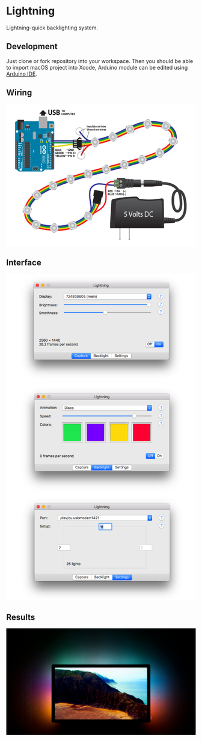 # Lightning
Lightning-quick backlighting system.

## Development
Just clone or fork repository into your workspace. Then you should be able to import macOS project into Xcode, Arduino module can be edited using [Arduino IDE](https://www.arduino.cc/en/main/software).

## Wiring
<p align="center">
    <img src="arduino/wiring.png">
</p>

## Interface
<p align="center">
    <img src="resource/capture.png">
    <img src="resource/backlight.png">
    <img src="resource/settings.png">
</p>

## Results
<p align="center">
    <img src="resource/results.jpg">
</p>

